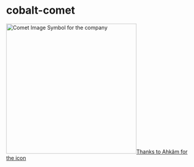 # cobalt-comet

<a href="https://www.freeiconspng.com/img/48521" title="Image from freeiconspng.com"><img src="https://www.freeiconspng.com/uploads/comet-image-symbol-for-the-company-18.png" width="350" alt="Comet Image Symbol for the company" />Thanks to Ahkâm for the icon</a>
